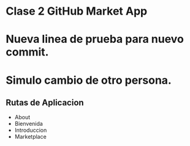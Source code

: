 # Clase 2 GitHub Market App
# Nueva linea de prueba para nuevo commit.
# Simulo cambio de otro persona.

## Rutas de Aplicacion
- About
- Bienvenida
- Introduccion    
- Marketplace
